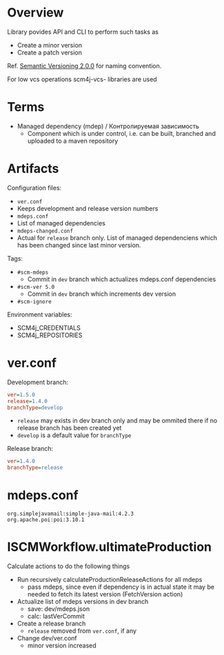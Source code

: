 # Overview

Library povides API and CLI to perform such tasks as
- Create a minor version
- Create a patch version

 Ref. [Semantic Versioning 2.0.0](http://semver.org/) for naming convention.

For low vcs operations scm4j-vcs- libraries are used

# Terms

- Managed dependency (mdep) / Контролируемая зависимость
  - Component which is under control, i.e. can be built, branched and uploaded to a maven repository
  
# Artifacts  

Configuration files:
- `ver.conf`
 - Keeps development and release version numbers
- `mdeps.conf`
 - List of managed dependencies
- `mdeps-changed.conf`
 - Actual for `release` branch only. List of managed dependenciens which has been changed since last minor version.

Tags:
- `#scm-mdeps`
  - Commit in `dev` branch which actualizes mdeps.conf dependencies
- `#scm-ver 5.0`
  - Commit in `dev` branch which increments dev version
- `#scm-ignore`

Environment variables:
- SCM4j_CREDENTIALS
- SCM4j_REPOSITORIES
  
# ver.conf

Development branch:
```ini
ver=1.5.0
release=1.4.0
branchType=develop
```
  - `release` may exists in dev branch only and may be ommited there if no release branch has been created yet
  - `develop` is a default value for `branchType`
  
Release  branch:
```ini
ver=1.4.0
branchType=release
```  

# mdeps.conf
```
org.simplejavamail:simple-java-mail:4.2.3
org.apache.poi:poi:3.10.1
```

# ISCMWorkflow.ultimateProduction

Calculate actions to do the following things

- Run recursively calculateProductionReleaseActions for all  mdeps
  - pass mdeps, since even if dependency is in actual state it may be needed to fetch its latest version (FetchVersion action)
- Actualize list of mdeps versions in dev branch
  - save: dev/mdeps.json
  - calc: lastVerCommit
- Create a release branch
    - `release` removed from `ver.conf`, if any
- Change dev/ver.conf
    - minor version increased 
  
  
